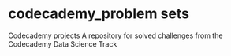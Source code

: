# codecademy_problem sets
Codecademy projects
A repository for solved challenges from the Codecademy Data Science Track
